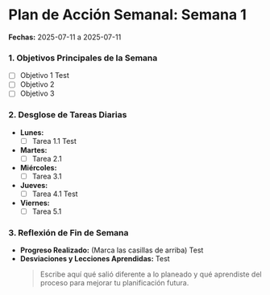 # Plan de Acción Semanal: Semana 1
**Fechas:** 2025-07-11 a 2025-07-11

### 1. Objetivos Principales de la Semana
- [ ] Objetivo 1 Test
- [ ] Objetivo 2
- [ ] Objetivo 3

### 2. Desglose de Tareas Diarias
* **Lunes:**
    * [ ] Tarea 1.1 Test
* **Martes:**
    * [ ] Tarea 2.1
* **Miércoles:**
    * [ ] Tarea 3.1
* **Jueves:**
    * [ ] Tarea 4.1 Test
* **Viernes:**
    * [ ] Tarea 5.1

### 3. Reflexión de Fin de Semana
* **Progreso Realizado:** (Marca las casillas de arriba)  Test
* **Desviaciones y Lecciones Aprendidas:** Test
    > Escribe aquí qué salió diferente a lo planeado y qué aprendiste del proceso para mejorar tu planificación futura.